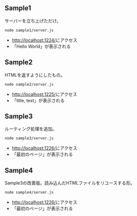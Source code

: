 ## Sample1
サーバーを立ち上げただけ。

```
node sample1/server.js
```

- [http://localhost:1224/](http://localhost:1224/)にアクセス
- 「Hello World」が表示される

## Sample2
HTMLを返すようにしたもの。

```
node sample2/server.js
```

- [http://localhost:1225/](http://localhost:1225/)にアクセス
- 「title, text」が表示される

## Sample3
ルーティング処理を追加。

```
node sample3/server.js
```

- [http://localhost:1226/](http://localhost:1226/)にアクセス
- 「最初のページ」が表示される

## Sample4
Sample3の改善版。読み込んだHTMLファイルをリユースする形。

```
node sample4/server.js
```

- [http://localhost:1226/](http://localhost:1226/)にアクセス
- 「最初のページ」が表示される

